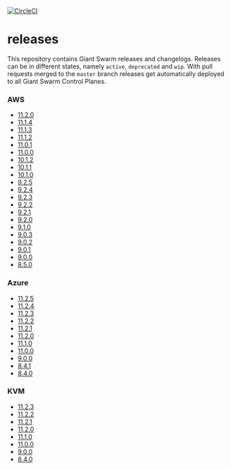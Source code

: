 [![CircleCI](https://circleci.com/gh/giantswarm/releases.svg?style=shield)](https://circleci.com/gh/giantswarm/releases)

# releases

This repository contains Giant Swarm releases and changelogs. Releases can be in
different states, namely `active`, `deprecated` and `wip`. With pull requests
merged to the `master` branch releases get automatically deployed to all Giant
Swarm Control Planes.



### AWS

- [11.2.0](https://github.com/giantswarm/releases/blob/master/release-notes/aws/v11.2.0.md)
- [11.1.4](https://github.com/giantswarm/releases/blob/master/release-notes/aws/v11.1.4.md)
- [11.1.3](https://github.com/giantswarm/releases/blob/master/release-notes/aws/v11.1.3.md)
- [11.1.2](https://github.com/giantswarm/releases/blob/master/release-notes/aws/v11.1.2.md)
- [11.0.1](https://github.com/giantswarm/releases/blob/master/release-notes/aws/v11.0.1.md)
- [11.0.0](https://github.com/giantswarm/releases/blob/master/release-notes/aws/v11.0.0.md)
- [10.1.2](https://github.com/giantswarm/releases/blob/master/release-notes/aws/v10.1.2.md)
- [10.1.1](https://github.com/giantswarm/releases/blob/master/release-notes/aws/v10.1.1.md)
- [10.1.0](https://github.com/giantswarm/releases/blob/master/release-notes/aws/v10.1.0.md)
- [9.2.5](https://github.com/giantswarm/releases/blob/master/release-notes/aws/v9.2.5.md)
- [9.2.4](https://github.com/giantswarm/releases/blob/master/release-notes/aws/v9.2.4.md)
- [9.2.3](https://github.com/giantswarm/releases/blob/master/release-notes/aws/v9.2.3.md)
- [9.2.2](https://github.com/giantswarm/releases/blob/master/release-notes/aws/v9.2.2.md)
- [9.2.1](https://github.com/giantswarm/releases/blob/master/release-notes/aws/v9.2.1.md)
- [9.2.0](https://github.com/giantswarm/releases/blob/master/release-notes/aws/v9.2.0.md)
- [9.1.0](https://github.com/giantswarm/releases/blob/master/release-notes/aws/v9.1.0.md)
- [9.0.3](https://github.com/giantswarm/releases/blob/master/release-notes/aws/v9.0.3.md)
- [9.0.2](https://github.com/giantswarm/releases/blob/master/release-notes/aws/v9.0.2.md)
- [9.0.1](https://github.com/giantswarm/releases/blob/master/release-notes/aws/v9.0.1.md)
- [9.0.0](https://github.com/giantswarm/releases/blob/master/release-notes/aws/v9.0.0.md)
- [8.5.0](https://github.com/giantswarm/releases/blob/master/release-notes/aws/v8.5.0.md)



### Azure

- [11.2.5](https://github.com/giantswarm/releases/blob/master/release-notes/azure/v11.2.5.md)
- [11.2.4](https://github.com/giantswarm/releases/blob/master/release-notes/azure/v11.2.4.md)
- [11.2.3](https://github.com/giantswarm/releases/blob/master/release-notes/azure/v11.2.3.md)
- [11.2.2](https://github.com/giantswarm/releases/blob/master/release-notes/azure/v11.2.2.md)
- [11.2.1](https://github.com/giantswarm/releases/blob/master/release-notes/azure/v11.2.1.md)
- [11.2.0](https://github.com/giantswarm/releases/blob/master/release-notes/azure/v11.2.0.md)
- [11.1.0](https://github.com/giantswarm/releases/blob/master/release-notes/azure/v11.1.0.md)
- [11.0.0](https://github.com/giantswarm/releases/blob/master/release-notes/azure/v11.0.0.md)
- [9.0.0](https://github.com/giantswarm/releases/blob/master/release-notes/azure/v9.0.0.md)
- [8.4.1](https://github.com/giantswarm/releases/blob/master/release-notes/azure/v8.4.1.md)
- [8.4.0](https://github.com/giantswarm/releases/blob/master/release-notes/azure/v8.4.0.md)



### KVM

- [11.2.3](https://github.com/giantswarm/releases/blob/master/release-notes/kvm/v11.2.3.md)
- [11.2.2](https://github.com/giantswarm/releases/blob/master/release-notes/kvm/v11.2.2.md)
- [11.2.1](https://github.com/giantswarm/releases/blob/master/release-notes/kvm/v11.2.1.md)
- [11.2.0](https://github.com/giantswarm/releases/blob/master/release-notes/kvm/v11.2.0.md)
- [11.1.0](https://github.com/giantswarm/releases/blob/master/release-notes/kvm/v11.1.0.md)
- [11.0.0](https://github.com/giantswarm/releases/blob/master/release-notes/kvm/v11.0.0.md)
- [9.0.0](https://github.com/giantswarm/releases/blob/master/release-notes/kvm/v9.0.0.md)
- [8.4.0](https://github.com/giantswarm/releases/blob/master/release-notes/kvm/v8.4.0.md)
